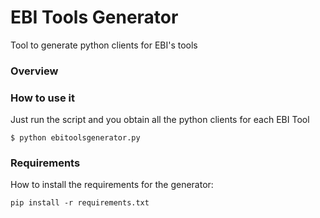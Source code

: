 # EBI Tools Generator
Tool to generate python clients for EBI's tools

### Overview

### How to use it

Just run the script and you obtain all the python clients for each EBI Tool

```$ python ebitoolsgenerator.py```

### Requirements

How to install the requirements for the generator:

```pip install -r requirements.txt```
